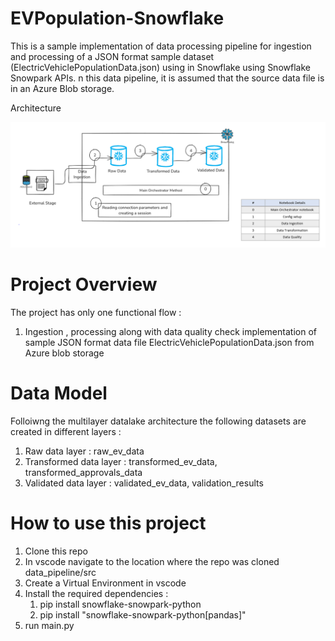 # EVPopulation-Snowflake

This is a sample implementation of data processing pipeline for ingestion and processing of a JSON format sample dataset (ElectricVehiclePopulationData.json) using in Snowflake using Snowflake Snowpark APIs. n this data pipeline, it is assumed that the source data file is in an Azure Blob storage.

Architecture

<img src=https://github.com/reacharnab330/EVPopulation-Snowflake/blob/main/solution_arch_snf.PNG>

# Project Overview

The project has only one functional flow :
1. Ingestion , processing along with data quality check implementation of sample JSON format data file ElectricVehiclePopulationData.json from Azure blob storage

# Data Model

Folloiwng the multilayer datalake architecture the following datasets are created in different layers :

1. Raw data layer         : raw_ev_data
2. Transformed data layer : transformed_ev_data, transformed_approvals_data
3. Validated data layer   : validated_ev_data, validation_results

# How to use this project

1. Clone this repo
2. In vscode navigate to the location where the repo was cloned data_pipeline/src
3. Create a Virtual Environment in vscode 
4. Install the required dependencies :
     1. pip install snowflake-snowpark-python
     2. pip install "snowflake-snowpark-python[pandas]"
6. run main.py
